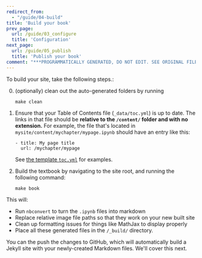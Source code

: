 ```yaml
---
redirect_from:
  - "/guide/04-build"
title: 'Build your book'
prev_page:
  url: /guide/03_configure
  title: 'Configuration'
next_page:
  url: /guide/05_publish
  title: 'Publish your book'
comment: "***PROGRAMMATICALLY GENERATED, DO NOT EDIT. SEE ORIGINAL FILES IN /content***"
---
```

To build your site, take the following steps.:

0. (optionally) clean out the auto-generated folders by running

       make clean

1. Ensure that your Table of Contents file (`_data/toc.yml`) is up to date. The links in
   that file should be **relative to the `/content/` folder and with no extension.** For example,
   the file that's located in `mysite/content/mychapter/mypage.ipynb` should have an entry like this:

       - title: My page title
         url: /mychapter/mypage

   See [the template `toc.yml`](https://github.com/choldgraf/jupyter-book/tree/master/_data/toc.yml) for examples.

2. Build the textbook by navigating to the site root, and running the following command:

       make book

This will:

* Run `nbconvert` to turn the `.ipynb` files into markdown
* Replace relative image file paths so that they work on your new built site
* Clean up formatting issues for things like MathJax to display properly
* Place all these generated files in the `/_build/` directory.

You can the push the changes to GitHub, which will automatically build a Jekyll site with
your newly-created Markdown files. We'll cover this next.
